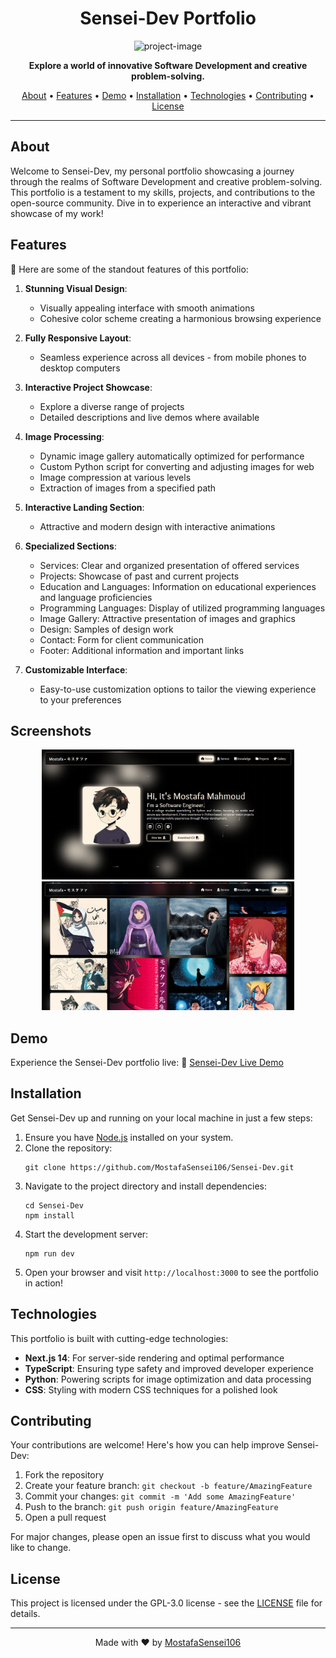 <h1 align="center">Sensei-Dev Portfolio</h1>
<p align="center"><img src="https://socialify.git.ci/MostafaSensei106/Sensei-Dev/image?font=KoHo&amp;language=1&amp;logo=https%3A%2F%2Favatars.githubusercontent.com%2Fu%2F138288138%3Fs%3D400%26u%3D286780ccc8581e8e15c37e6e181b7cc4c6e896d1%26v%3D4&amp;name=1&amp;owner=1&amp;pattern=Floating%20Cogs&amp;theme=Auto" alt="project-image"></p>
<p align="center">
  <strong>Explore a world of innovative Software Development and creative problem-solving.</strong>
</p>
<p align="center">
  <a href="#about">About</a> •
  <a href="#features">Features</a> •
  <a href="#demo">Demo</a> •
  <a href="#installation">Installation</a> •
  <a href="#technologies">Technologies</a> •
  <a href="#contributing">Contributing</a> •
  <a href="#license">License</a>
</p>

---

## About
Welcome to Sensei-Dev, my personal portfolio showcasing a journey through the realms of Software Development and creative problem-solving. This portfolio is a testament to my skills, projects, and contributions to the open-source community. Dive in to experience an interactive and vibrant showcase of my work!

## Features
🌟 Here are some of the standout features of this portfolio:

1. **Stunning Visual Design**:
    - Visually appealing interface with smooth animations
    - Cohesive color scheme creating a harmonious browsing experience

2. **Fully Responsive Layout**:
    - Seamless experience across all devices - from mobile phones to desktop computers

3. **Interactive Project Showcase**:
    - Explore a diverse range of projects
    - Detailed descriptions and live demos where available

4. **Image Processing**:
    - Dynamic image gallery automatically optimized for performance
    - Custom Python script for converting and adjusting images for web
    - Image compression at various levels
    - Extraction of images from a specified path

5. **Interactive Landing Section**:
    - Attractive and modern design with interactive animations

6. **Specialized Sections**:
    - Services: Clear and organized presentation of offered services
    - Projects: Showcase of past and current projects
    - Education and Languages: Information on educational experiences and language proficiencies
    - Programming Languages: Display of utilized programming languages
    - Image Gallery: Attractive presentation of images and graphics
    - Design: Samples of design work
    - Contact: Form for client communication
    - Footer: Additional information and important links

7. **Customizable Interface**:
    - Easy-to-use customization options to tailor the viewing experience to your preferences

## Screenshots
<p align="center">
  <img src="docs/screenshots/home.png" width="80%" alt="Screenshot 1">
  <img src="docs/screenshots/art_gallery.png" width="80%" alt="Screenshot 2">
</p>

## Demo
Experience the Sensei-Dev portfolio live:
🚀 [Sensei-Dev Live Demo](https://mostafasensei106.github.io/Sensei-Dev)

## Installation
Get Sensei-Dev up and running on your local machine in just a few steps:

1. Ensure you have [Node.js](https://nodejs.org/en/download/package-manager) installed on your system.
2. Clone the repository:
   ```
   git clone https://github.com/MostafaSensei106/Sensei-Dev.git
   ```
3. Navigate to the project directory and install dependencies:
   ```
   cd Sensei-Dev
   npm install
   ```
4. Start the development server:
   ```
   npm run dev
   ```
5. Open your browser and visit `http://localhost:3000` to see the portfolio in action!

## Technologies
This portfolio is built with cutting-edge technologies:

- **Next.js 14**: For server-side rendering and optimal performance
- **TypeScript**: Ensuring type safety and improved developer experience
- **Python**: Powering scripts for image optimization and data processing
- **CSS**: Styling with modern CSS techniques for a polished look

## Contributing
Your contributions are welcome! Here's how you can help improve Sensei-Dev:

1. Fork the repository
2. Create your feature branch: `git checkout -b feature/AmazingFeature`
3. Commit your changes: `git commit -m 'Add some AmazingFeature'`
4. Push to the branch: `git push origin feature/AmazingFeature`
5. Open a pull request

For major changes, please open an issue first to discuss what you would like to change.

## License
This project is licensed under the GPL-3.0 license - see the [LICENSE](LICENSE) file for details.

---

<p align="center">
  Made with ❤️ by <a href="https://github.com/MostafaSensei106">MostafaSensei106</a>
</p>